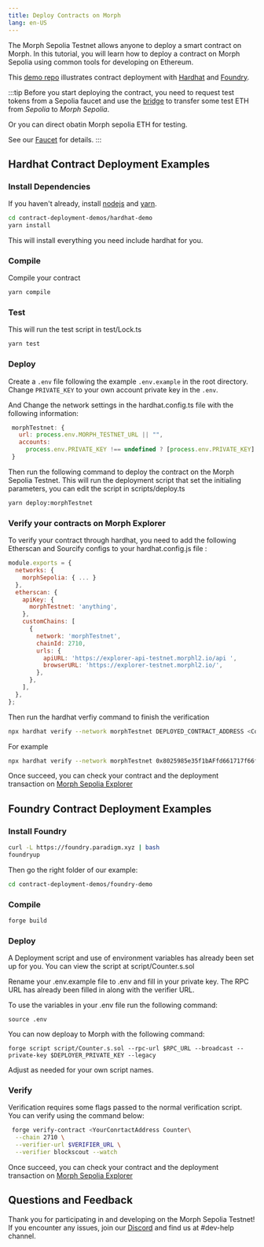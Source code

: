 ```yaml
---
title: Deploy Contracts on Morph
lang: en-US
---
```




The Morph Sepolia Testnet allows anyone to deploy a smart contract on Morph. In this tutorial, you will learn how to deploy a contract on Morph Sepolia using common tools for developing on Ethereum. 

This [demo repo](https://github.com/morph-l2/morph-examples/tree/main/contract-deploy-demo) illustrates contract deployment with [Hardhat](https://hardhat.org/) and [Foundry](https://github.com/foundry-rs/foundry).

:::tip
  Before you start deploying the contract, you need to request test tokens from a Sepolia faucet and use the
  [bridge](https://bridge-testnet.morphl2.io) to transfer some test ETH from _Sepolia_ to _Morph Sepolia_. 

  Or you can direct obatin Morph sepolia ETH for testing.
  
  See our [Faucet](https://docs.morphl2.io/docs/quick-start/faucet) for details.
:::

<!--

## Deploy contracts with Remix

-->


## Hardhat Contract Deployment Examples

### Install Dependencies

If you haven't already, install [nodejs](https://nodejs.org/en/download/) and [yarn](https://classic.yarnpkg.com/lang/en/docs/install).

```bash
cd contract-deployment-demos/hardhat-demo
yarn install
```
This will install everything you need include hardhat for you.


### Compile

Compile your contract

```bash
yarn compile
```

### Test

This will run the test script in test/Lock.ts

```bash
yarn test
```

### Deploy

 Create a `.env` file following the example `.env.example` in the root directory. Change `PRIVATE_KEY` to your own account private key in the `.env`.

 And Change the network settings in the hardhat.config.ts file with the following information:

   ```javascript
    morphTestnet: {
      url: process.env.MORPH_TESTNET_URL || "",
      accounts:
        process.env.PRIVATE_KEY !== undefined ? [process.env.PRIVATE_KEY] : [],
    }
   ```
Then run the following command to deploy the contract on the Morph Sepolia Testnet. This will run the deployment script that set the initialing parameters, you can edit the script in scripts/deploy.ts

```bash
yarn deploy:morphTestnet
```

### Verify your contracts on Morph Explorer

To verify your contract through hardhat, you need to add the following Etherscan and Sourcify configs to your hardhat.config.js file :

```javascript
module.exports = {
  networks: {
    morphSepolia: { ... }
  },
  etherscan: {
    apiKey: {
      morphTestnet: 'anything',
    },
    customChains: [
      {
        network: 'morphTestnet',
        chainId: 2710,
        urls: {
          apiURL: 'https://explorer-api-testnet.morphl2.io/api ',
          browserURL: 'https://explorer-testnet.morphl2.io/',
        },
      },
    ],
  },
};
```
Then run the hardhat verfiy command to finish the verification

```bash
npx hardhat verify --network morphTestnet DEPLOYED_CONTRACT_ADDRESS <ConstructorParameter>
```

For example

```bash
npx hardhat verify --network morphTestnet 0x8025985e35f1bAFfd661717f66fC5a434417448E '0.00001'
```


Once succeed, you can check your contract and the deployment transaction on [Morph Sepolia Explorer](https://explorer-testnet.morphl2.io)


## Foundry Contract Deployment Examples

### Install Foundry
```bash
curl -L https://foundry.paradigm.xyz | bash
foundryup
```

Then go the right folder of our example:

```bash
cd contract-deployment-demos/foundry-demo
```

### Compile

```bash
forge build
```
### Deploy

A Deployment script and use of environment variables has already been set up for you. You can view the script at script/Counter.s.sol

Rename your .env.example file to .env and fill in your private key. The RPC URL has already been filled in along with the verifier URL. 

To use the variables in your .env file run the following command: 

```shell
source .env
```

You can now deploay to Morph with the following command: 

```shell
forge script script/Counter.s.sol --rpc-url $RPC_URL --broadcast --private-key $DEPLOYER_PRIVATE_KEY --legacy
```

Adjust as needed for your own script names. 

### Verify 

Verification requires some flags passed to the normal verification script. You can verify using the command below:

```bash
 forge verify-contract <YourConrtactAddress Counter\
  --chain 2710 \
  --verifier-url $VERIFIER_URL \
  --verifier blockscout --watch
```

Once succeed, you can check your contract and the deployment transaction on [Morph Sepolia Explorer](https://explorer-testnet.morphl2.io)

## Questions and Feedback

Thank you for participating in and developing on the Morph Sepolia Testnet! If you encounter any issues, join our [Discord](https://discord.com/invite/5SmG4yhzVZ) and find us at #dev-help channel.

